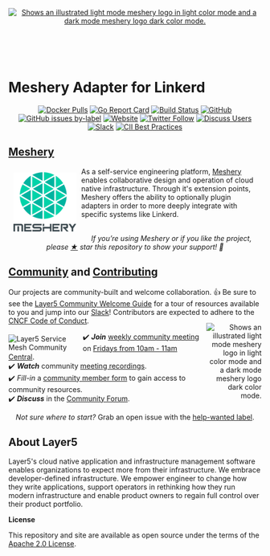 <picture>
  <p style="text-align:center;" align="center">
<a href="https://layer5.io/meshery">
<picture align="center">
<source media="(prefers-color-scheme: dark)" srcset="./img/readme/meshery-logo-dark-text-side.svg" width="70%" align="center" style="margin-bottom:20px;">
<source media="(prefers-color-scheme: light)" srcset="./img/readme/meshery-logo-light-text-side.svg" width="70%" align="center" style="margin-bottom:20px;">
<img alt="Shows an illustrated light mode meshery logo in light color mode and a dark mode meshery logo dark color mode." src="./img/readme/meshery-logo-light-text-side-new.svg" width="70%" align="center" style="margin-bottom:20px;"> </picture>
</a>

<br/><br/></p>
</picture>

# Meshery Adapter for Linkerd
<div align="center">

[![Docker Pulls](https://img.shields.io/docker/pulls/layer5/meshery-linkerd.svg)](https://hub.docker.com/r/layer5/meshery-linkerd)
[![Go Report Card](https://goreportcard.com/badge/github.com/layer5io/meshery-linkerd)](https://goreportcard.com/report/github.com/layer5io/meshery-linkerd)
[![Build Status](https://img.shields.io/github/workflow/status/meshery/meshery-linkerd/Release%20Meshery%20Linkerd%20Adapter)](https://github.com/meshery/meshery-linkerd/actions)
[![GitHub](https://img.shields.io/github/license/layer5io/meshery-linkerd.svg)](https://github.com/layer5io/meshery-linkerd/blob/master/LICENSE)
[![GitHub issues by-label](https://img.shields.io/github/issues/layer5io/meshery-linkerd/help%20wanted.svg)](https://github.com/layer5io/meshery-linkerd/issues?q=is%3Aissue+is%3Aopen+label%3A%22help+wanted%22)
[![Website](https://img.shields.io/website/https/layer5.io/meshery.svg)](https://layer5.io/meshery)
[![Twitter Follow](https://img.shields.io/twitter/follow/layer5.svg?label=Follow&style=social)](https://twitter.com/intent/follow?screen_name=layer5)
[![Discuss Users](https://img.shields.io/discourse/users?server=https%3A%2F%2Fdiscuss.layer5.io)](https://discuss.layer5.io)
[![Slack](https://img.shields.io/badge/Slack-@layer5.svg?logo=slack)](http://slack.layer5.io)
[![CII Best Practices](https://bestpractices.coreinfrastructure.org/projects/3564/badge)](https://bestpractices.coreinfrastructure.org/projects/3564)

</div>

<p style="clear:both;">
<h2><a href="https://layer5.io/meshery">Meshery</a></h2>
<a href="https://meshery.io"><img src="img/readme/meshery-logo-light-text.svg"
style="margin:10px;" width="125px"
alt="Meshery - the Cloud Native Management Plane" align="left" /></a>
As a self-service engineering platform, <a href="https://meshery.io">Meshery</a> enables collaborative design and operation of cloud native infrastructure. Through it's extension points, Meshery offers the ability to optionally plugin adapters in order to more deeply integrate with specific systems like Linkerd.
<br /><br /><p align="center"><i>If you’re using Meshery or if you like the project, please <a href="https://github.com/layer5io/meshery/stargazers">★</a> star this repository to show your support! 🤩</i></p>
</p>

<p style="clear:both;">
<h2><a name="contributing"></a><a name="community"></a> <a href="http://slack.layer5.io">Community</a> and <a href="https://github.com/layer5io/layer5/blob/master/CONTRIBUTING.md">Contributing</a></h2>
Our projects are community-built and welcome collaboration. 👍 Be sure to see the <a href="https://docs.google.com/document/d/17OPtDE_rdnPQxmk2Kauhm3GwXF1R5dZ3Cj8qZLKdo5E/edit">Layer5 Community Welcome Guide</a> for a tour of resources available to you and jump into our <a href="http://slack.layer5.io">Slack</a>! Contributors are expected to adhere to the <a href="https://github.com/cncf/foundation/blob/master/code-of-conduct.md">CNCF Code of Conduct</a>.

<a href="https://slack.meshery.io">

<picture align="right">
  <source media="(prefers-color-scheme: dark)" srcset="img\readme\slack-dark-128.png"  width="110px" align="right" style="margin-left:10px;margin-top:10px;">
  <source media="(prefers-color-scheme: light)" srcset="img\readme\slack-128.png" width="110px" align="right" style="margin-left:10px;padding-top:5px;">
  <img alt="Shows an illustrated light mode meshery logo in light color mode and a dark mode meshery logo dark color mode." src="img\readme\slack-128.png" width="110px" align="right" style="margin-left:10px;padding-top:13px;">
</picture>
</a>


<a href="https://meshery.io/community"><img alt="Layer5 Service Mesh Community" src="img/readme/community.svg" style="margin-right:8px;padding-top:5px;" width="140px" align="left" /></a>

<p>
✔️ <em><strong>Join</strong></em> <a href="https://drive.google.com/open?id=1c07UO9dS7_tFD-ClCWHIrEzRnzUJoFQ10EzfJTpS7FY">weekly community meeting</a> on <a href="https://bit.ly/2SbrRhe">Fridays from 10am - 11am Central</a>.<br />
✔️ <em><strong>Watch</strong></em> community <a href="https://www.youtube.com/channel/UCFL1af7_wdnhHXL1InzaMvA?sub_confirmation=1">meeting recordings</a>.<br />
✔️ <em>Fill-in</em> a <a href="https://layer5.io/newcomers">community member form</a> to gain access to community resources.<br />
✔️ <em><strong>Discuss</strong></em> in the <a href="https://discuss.layer5.io">Community Forum</a>.<br />
</p>
<p align="center">
<i>Not sure where to start?</i> Grab an open issue with the <a href="https://github.com/issues?q=is%3Aopen+is%3Aissue+archived%3Afalse+org%3Alayer5io+org%3Ameshery+org%3Aservice-mesh-performance+org%3Aservice-mesh-patterns+label%3A%22help+wanted%22+">help-wanted label</a>.
</p>

## About Layer5

Layer5's cloud native application and infrastructure management software enables organizations to expect more from their infrastructure. We embrace developer-defined infrastructure. We empower engineer to change how they write applications, support operators in rethinking how they run modern infrastructure and enable product owners to regain full control over their product portfolio.

**License**

This repository and site are available as open source under the terms of the [Apache 2.0 License](https://opensource.org/licenses/Apache-2.0).
